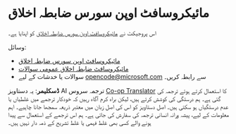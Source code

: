 <!--
CO_OP_TRANSLATOR_METADATA:
{
  "original_hash": "c06b12caf3c901eb3156e3dd5b0aea56",
  "translation_date": "2025-05-19T11:02:49+00:00",
  "source_file": "CODE_OF_CONDUCT.md",
  "language_code": "ur"
}
-->
# مائیکروسافٹ اوپن سورس ضابطہ اخلاق

اس پروجیکٹ نے [مائیکروسافٹ اوپن سورس ضابطہ اخلاق](https://opensource.microsoft.com/codeofconduct/) کو اپنایا ہے۔

وسائل:

- [مائیکروسافٹ اوپن سورس ضابطہ اخلاق](https://opensource.microsoft.com/codeofconduct/)
- [مائیکروسافٹ ضابطہ اخلاق عمومی سوالات](https://opensource.microsoft.com/codeofconduct/faq/)
- سوالات یا خدشات کے لیے [opencode@microsoft.com](mailto:opencode@microsoft.com) سے رابطہ کریں۔

**ڈسکلیمر**:
یہ دستاویز AI ترجمہ سروس [Co-op Translator](https://github.com/Azure/co-op-translator) کا استعمال کرتے ہوئے ترجمہ کی گئی ہے۔ ہم درستگی کی کوشش کرتے ہیں، لیکن براہ کرم آگاہ رہیں کہ خودکار ترجمے میں غلطیاں یا عدم درستگیاں ہو سکتی ہیں۔ اصل دستاویز کو اس کی اصل زبان میں معتبر ذریعہ سمجھا جانا چاہیے۔ اہم معلومات کے لیے، پیشہ ورانہ انسانی ترجمہ کی سفارش کی جاتی ہے۔ ہم اس ترجمے کے استعمال سے پیدا ہونے والے کسی بھی غلط فہمی یا غلط تشریح کے ذمہ دار نہیں ہیں۔